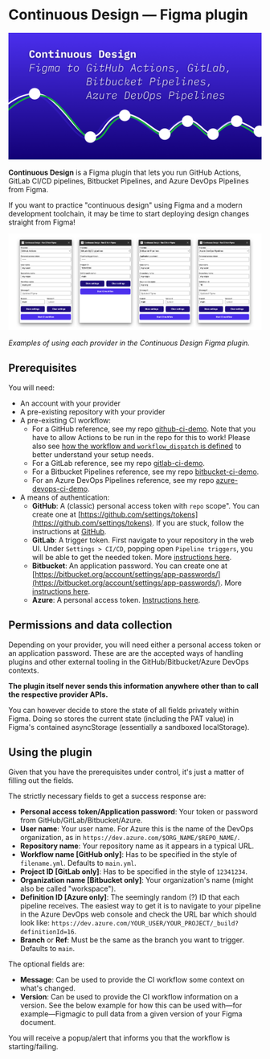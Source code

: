 # Continuous Design — Figma plugin

![Cover art](cover.png)

**Continuous Design** is a Figma plugin that lets you run GitHub Actions, GitLab CI/CD pipelines, Bitbucket Pipelines, and Azure DevOps Pipelines from Figma.

If you want to practice "continuous design" using Figma and a modern development toolchain, it may be time to start deploying design changes straight from Figma!

![Plugin](plugin.png)

_Examples of using each provider in the Continuous Design Figma plugin._

## Prerequisites

You will need:

- An account with your provider
- A pre-existing repository with your provider
- A pre-existing CI workflow:
  - For a GitHub reference, see my repo [github-ci-demo](https://github.com/mikaelvesavuori/github-ci-demo). Note that you have to allow Actions to be run in the repo for this to work! Please also see [how the workflow and `workflow_dispatch` is defined](https://github.com/mikaelvesavuori/github-ci-demo/blob/main/.github/workflows/main.yml) to better understand your setup needs.
  - For a GitLab reference, see my repo [gitlab-ci-demo](https://gitlab.com/mikaelvesavuori/gitlab-ci-demo).
  - For a Bitbucket Pipelines reference, see my repo [bitbucket-ci-demo](https://github.com/mikaelvesavuori/bitbucket-ci-demo).
  - For an Azure DevOps Pipelines reference, see my repo [azure-devops-ci-demo](https://github.com/mikaelvesavuori/azure-devops-ci-demo).
- A means of authentication:
  - **GitHub**: A (classic) personal access token with `repo` scope". You can create one at [https://github.com/settings/tokens](https://github.com/settings/tokens). If you are stuck, follow the instructions at [GitHub](https://docs.github.com/en/github/authenticating-to-github/keeping-your-account-and-data-secure/creating-a-personal-access-token).
  - **GitLab**: A trigger token. First navigate to your repository in the web UI. Under `Settings > CI/CD`, popping open `Pipeline triggers`, you will be able to get the needed token. More [instructions here](https://docs.gitlab.com/ee/ci/triggers/#create-a-trigger-token).
  - **Bitbucket**: An application password. You can create one at [https://bitbucket.org/account/settings/app-passwords/](https://bitbucket.org/account/settings/app-passwords/). More [instructions here](https://support.atlassian.com/bitbucket-cloud/docs/app-passwords/).
  - **Azure**: A personal access token. [Instructions here](https://docs.microsoft.com/en-us/azure/devops/organizations/accounts/use-personal-access-tokens-to-authenticate?view=azure-devops&tabs=preview-page).

## Permissions and data collection

Depending on your provider, you will need either a personal access token or an application password. These are are the accepted ways of handling plugins and other external tooling in the GitHub/Bitbucket/Azure DevOps contexts.

**The plugin itself never sends this information anywhere other than to call the respective provider APIs.**

You can however decide to store the state of all fields privately within Figma. Doing so stores the current state (including the PAT value) in Figma's contained asyncStorage (essentially a sandboxed localStorage).

## Using the plugin

Given that you have the prerequisites under control, it's just a matter of filling out the fields.

The strictly necessary fields to get a success response are:

- **Personal access token/Application password**: Your token or password from GitHub/GitLab/Bitbucket/Azure.
- **User name**: Your user name. For Azure this is the name of the DevOps organization, as in `https://dev.azure.com/$ORG_NAME/$REPO_NAME/`.
- **Repository name**: Your repository name as it appears in a typical URL.
- **Workflow name [GitHub only]**: Has to be specified in the style of `filename.yml`. Defaults to `main.yml`.
- **Project ID [GitLab only]**: Has to be specified in the style of `12341234`.
- **Organization name [Bitbucket only]**: Your organization's name (might also be called "workspace").
- **Definition ID [Azure only]**: The seemingly random (?) ID that each pipeline receives. The easiest way to get it is to navigate to your pipeline in the Azure DevOps web console and check the URL bar which should look like: `https://dev.azure.com/YOUR_USER/YOUR_PROJECT/_build?definitionId=16`.
- **Branch** or **Ref**: Must be the same as the branch you want to trigger. Defaults to `main`.

The optional fields are:

- **Message**: Can be used to provide the CI workflow some context on what's changed.
- **Version**: Can be used to provide the CI workflow information on a version. See the below example for how this can be used with—for example—Figmagic to pull data from a given version of your Figma document.

You will receive a popup/alert that informs you that the workflow is starting/failing.
